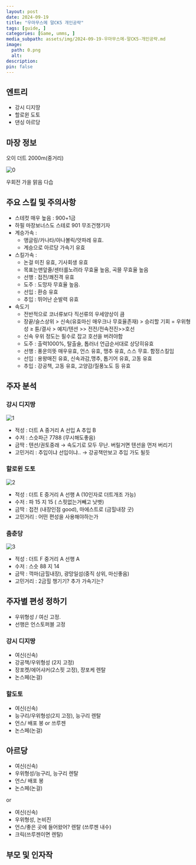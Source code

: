 ```yaml
---
layout: post
date: 2024-09-19
title: "우마무스메 말CK5 개인공략"
tags: [guide, ]
categories: [Game, umms, ]
media_subpath: assets/img/2024-09-19-우마무스메-말CK5-개인공략.md
image:
  path: 0.png
  alt:  
description:  
pin: false
---
```



## 엔트리

- 강시 디지땅
- 할로윈 도토
- 댄싱 아르당

## 마장 정보


오이 더트 2000m(중거리)


![0](/0.png)


우회전 가을 맑음 다습


## 주요 스킬 및 주의사항

- 스테컷 매우 높음 : 900+1금
- 하필 마장보너스도 스테로 901 무조건챙기자
- 계승가속 :
	- 앵글링/카나타/아나볼릭/앗파레 유효.
	- 계승으로 아르당 가속기 유효
- 스킬가속 :
	- 논걸 미친 유효, 기사회생 유효
	- 목표는맨앞줄/센터를노려라 무효율 높음, 곡믈 무효율 높음
	- 선행 : 접전/쾌진격 유효
	- 도주 : 도망자 무효율 높음.
	- 선입 : 환승 유효
	- 추입 : 뛰어난 순발력 유효
- 속도기
	- 전반적으로 코너류보다 직선류의 우세양상이 큼
	- 장끝/슬스상위 > 신속(유효마신 매우크나 무효율존재) > 승리할 기회 = 우위형성 ≥ 튠/결사 > 예지/텐션 >> 전전/전속전진>>호선
	- 신속 우위 정도는 필수로 잡고 호선을 버려야함
	- 도주 : 출력1000%, 탈출술, 톱러너 언급순서대로 상당히유효
	- 선행 : 풍운의뜻 매우유효, 언스 유효, 맹추 유효, 스스 무효. 함정스킬임
	- 선입 : 용왕매진 유효, 신속과감,맹추, 톱기어 유효, 고동 유효
	- 추입 : 강공책, 고동 유효, 고양감/질풍노도 등 유효

## 주자 분석


### 강시 디지땅


![1](/1.png)

- 적성 : 더트 A 중거리 A 선입 A 추입 B
- 수저 : 스슷파근 7788 (무시해도좋음)
- 금딱 : 텐션/권토중래 → 속도기로 모두 무난. 버릴거면 텐션을 먼저 버리기
- 고민거리 : 추입이냐 선입이냐.. → 강공책만보고 추입 가도 될듯

### 할로윈 도토


![2](/2.png)

- 적성 : 더트 E 중거리 A 선행 A (10인자로 더트개조 가능)
- 수저 : 파 15 지 15 ( 스핏없는거빼고 낫뱃)
- 금딱 : 접전 (내장인점 good), 마에스트로 (금힐내장 굿)
- 고민거리 : 어떤 편성을 사용해야하는가

### 춤춘당


![3](/3.png)

- 적성 : 더트 F 중거리 A 선행 A
- 수저 : 스슷 88 지 14
- 금딱 : 꺽마(금힐내장), 광망일섬(중직 상위, 마신좋음)
- 고민거리 : 2금힐 챙기기? 추가 가속기는?

## 주자별 편성 정하기

- 우위형성 / 여신 고정.
- 선행은 언스토퍼블 고정

### 강시 디지땅

- 여신(신속)
- 강공책/우위형성 (2지 고정)
- 장포켓/에어샤커(2스핏 고정), 쟝포케 렌탈
- 논스페(논걸)

### 할도토

- 여신(신속)
- 능구리/우위형성(2지 고정), 능구리 렌탈
- 언스/ 배포 봉 or 쓰루젠
- 논스페(논걸)

## 아르당

- 여신(신속)
- 우위형성/능구리, 능구리 렌탈
- 언스/ 배포 봉
- 논스페(논걸)

 or

- 여신(신속)
- 우위형성, 논비진
- 언스/좋은 곳에 들어왔어? 렌탈 (쓰루젠 내수)
- 크릭(쓰루젠이면 렌탈)

## 부모 및 인자작

